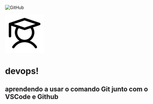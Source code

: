 ![GitHub](https://img.shields.io/github/license/lucas2k2/git-e-github)

![](https://github.com/lucas2k2/devops/blob/main/devops.png)
# devops!
## aprendendo a usar o comando Git junto com o VSCode e Github
